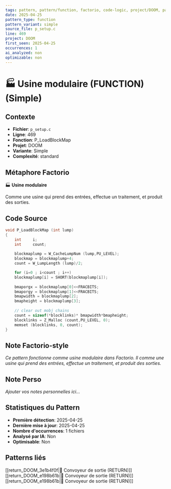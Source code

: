 ```yaml
---
tags: pattern, pattern/function, factorio, code-logic, project/DOOM, pattern/variant/simple
date: 2025-04-25
pattern_type: function
pattern_variant: simple
source_file: p_setup.c
line: 469
project: DOOM
first_seen: 2025-04-25
occurrences: 1
ai_analyzed: non
optimizable: non
---
```


# 🏭 Usine modulaire (FUNCTION) (Simple)

## Contexte
- **Fichier**: `p_setup.c`
- **Ligne**: 469
- **Fonction**: P_LoadBlockMap
- **Projet**: DOOM
- **Variante**: Simple
- **Complexité**: standard

## Métaphore Factorio
🏭 **Usine modulaire**

Comme une usine qui prend des entrées, effectue un traitement, et produit des sorties.

## Code Source
```c
void P_LoadBlockMap (int lump)
{
    int		i;
    int		count;
	
    blockmaplump = W_CacheLumpNum (lump,PU_LEVEL);
    blockmap = blockmaplump+4;
    count = W_LumpLength (lump)/2;

    for (i=0 ; i<count ; i++)
	blockmaplump[i] = SHORT(blockmaplump[i]);
		
    bmaporgx = blockmaplump[0]<<FRACBITS;
    bmaporgy = blockmaplump[1]<<FRACBITS;
    bmapwidth = blockmaplump[2];
    bmapheight = blockmaplump[3];
	
    // clear out mobj chains
    count = sizeof(*blocklinks)* bmapwidth*bmapheight;
    blocklinks = Z_Malloc (count,PU_LEVEL, 0);
    memset (blocklinks, 0, count);
}
```

## Note Factorio-style
*Ce pattern fonctionne comme usine modulaire dans Factorio. Il comme une usine qui prend des entrées, effectue un traitement, et produit des sorties.*

## Note Perso
*Ajouter vos notes personnelles ici...*

## Statistiques du Pattern
- **Première détection**: 2025-04-25
- **Dernière mise à jour**: 2025-04-25
- **Nombre d'occurrences**: 1 fichiers
- **Analysé par IA**: Non
- **Optimisable**: Non

## Patterns liés
[[return_DOOM_3e1b4f0f|🚚 Convoyeur de sortie (RETURN)]]
[[return_DOOM_e198b61b|🚚 Convoyeur de sortie (RETURN)]]
[[return_DOOM_e198b61b|🚚 Convoyeur de sortie (RETURN)]]
